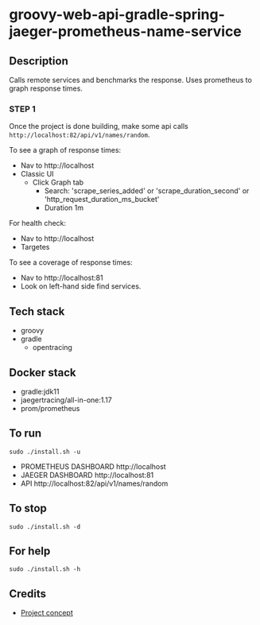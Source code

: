 # groovy-web-api-gradle-spring-jaeger-prometheus-name-service

## Description
Calls remote services and
benchmarks the response. Uses prometheus
to graph response times.

### STEP 1
Once the project is done building, make
some api calls `http://localhost:82/api/v1/names/random`.

To see a graph of response times:
- Nav to http://localhost
- Classic UI
  - Click Graph tab
    - Search: 'scrape_series_added'
      or 'scrape_duration_second'
      or 'http_request_duration_ms_bucket'
    - Duration 1m

For health check:
- Nav to http://localhost
- Targetes

To see a coverage of response times:
- Nav to http://localhost:81
- Look on left-hand side find services.

## Tech stack
- groovy
- gradle
  - opentracing

## Docker stack
- gradle:jdk11
- jaegertracing/all-in-one:1.17
- prom/prometheus

## To run
`sudo ./install.sh -u`
- PROMETHEUS DASHBOARD http://localhost
- JAEGER DASHBOARD http://localhost:81
- API http://localhost:82/api/v1/names/random

## To stop
`sudo ./install.sh -d`

## For help
`sudo ./install.sh -h`

## Credits
- [Project concept](https://github.com/himankbatra/opentracing-microservices-example)
